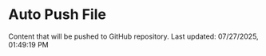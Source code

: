 # Auto Push File

Content that will be pushed to GitHub repository.
Last updated: 07/27/2025, 01:49:19 PM